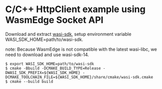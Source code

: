 # C/C++ HttpClient example using WasmEdge Socket API

Download and extract [wasi-sdk](https://github.com/WebAssembly/wasi-sdk/releases), setup environment variable WASI_SDK_HOME=path/to/wasi-sdk.

note: Because WasmEdge is not compatible with the latest wasi-libc, we need to download and use wasi-sdk-14.

```
$ export WASI_SDK_HOME=path/to/wasi-sdk
$ cmake -Bbuild -DCMAKE_BUILD_TYPE=Release -DWASI_SDK_PREFIX=${WASI_SDK_HOME} -DCMAKE_TOOLCHAIN_FILE=${WASI_SDK_HOME}/share/cmake/wasi-sdk.cmake
$ cmake --build build
```
